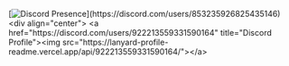 [![Discord Presence](https://lanyard-profile-readme.vercel.app/api/853235926825435146?theme=light&bg=809ecf&animated=false&hideDiscrim=true&borderRadius=30px&idleMessage=Probably%20doing%20something%20else...)](https://discord.com/users/853235926825435146) <div align="center">
    <a href="https://discord.com/users/922213559331590164" title="Discord Profile"><img src="https://lanyard-profile-readme.vercel.app/api/922213559331590164/"></a>
</div>
